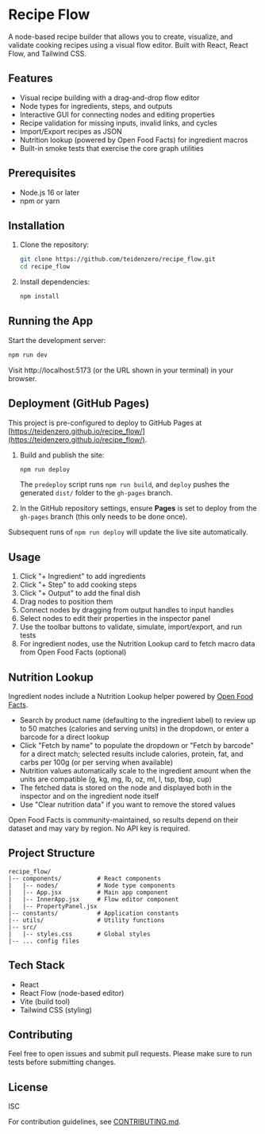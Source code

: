 # Recipe Flow

A node-based recipe builder that allows you to create, visualize, and validate cooking recipes using a visual flow editor. Built with React, React Flow, and Tailwind CSS.

## Features

- Visual recipe building with a drag-and-drop flow editor
- Node types for ingredients, steps, and outputs
- Interactive GUI for connecting nodes and editing properties
- Recipe validation for missing inputs, invalid links, and cycles
- Import/Export recipes as JSON
- Nutrition lookup (powered by Open Food Facts) for ingredient macros
- Built-in smoke tests that exercise the core graph utilities

## Prerequisites

- Node.js 16 or later
- npm or yarn

## Installation

1. Clone the repository:
   ```bash
   git clone https://github.com/teidenzero/recipe_flow.git
   cd recipe_flow
   ```

2. Install dependencies:
   ```bash
   npm install
   ```

## Running the App

Start the development server:
```bash
npm run dev
```

Visit http://localhost:5173 (or the URL shown in your terminal) in your browser.

## Deployment (GitHub Pages)

This project is pre-configured to deploy to GitHub Pages at [https://teidenzero.github.io/recipe_flow/](https://teidenzero.github.io/recipe_flow/).

1. Build and publish the site:
   ```bash
   npm run deploy
   ```
   The `predeploy` script runs `npm run build`, and `deploy` pushes the generated `dist/` folder to the `gh-pages` branch.

2. In the GitHub repository settings, ensure **Pages** is set to deploy from the `gh-pages` branch (this only needs to be done once).

Subsequent runs of `npm run deploy` will update the live site automatically.

## Usage

1. Click "+ Ingredient" to add ingredients
2. Click "+ Step" to add cooking steps
3. Click "+ Output" to add the final dish
4. Drag nodes to position them
5. Connect nodes by dragging from output handles to input handles
6. Select nodes to edit their properties in the inspector panel
7. Use the toolbar buttons to validate, simulate, import/export, and run tests
8. For ingredient nodes, use the Nutrition Lookup card to fetch macro data from Open Food Facts (optional)

## Nutrition Lookup

Ingredient nodes include a Nutrition Lookup helper powered by [Open Food Facts](https://world.openfoodfacts.org/).

- Search by product name (defaulting to the ingredient label) to review up to 50 matches (calories and serving units) in the dropdown, or enter a barcode for a direct lookup
- Click "Fetch by name" to populate the dropdown or "Fetch by barcode" for a direct match; selected results include calories, protein, fat, and carbs per 100g (or per serving when available)
- Nutrition values automatically scale to the ingredient amount when the units are compatible (g, kg, mg, lb, oz, ml, l, tsp, tbsp, cup)
- The fetched data is stored on the node and displayed both in the inspector and on the ingredient node itself
- Use "Clear nutrition data" if you want to remove the stored values

Open Food Facts is community-maintained, so results depend on their dataset and may vary by region. No API key is required.

## Project Structure

```
recipe_flow/
|-- components/          # React components
|   |-- nodes/           # Node type components
|   |-- App.jsx          # Main app component
|   |-- InnerApp.jsx     # Flow editor component
|   |-- PropertyPanel.jsx
|-- constants/           # Application constants
|-- utils/               # Utility functions
|-- src/
|   |-- styles.css       # Global styles
|-- ... config files
```

## Tech Stack

- React
- React Flow (node-based editor)
- Vite (build tool)
- Tailwind CSS (styling)

## Contributing

Feel free to open issues and submit pull requests. Please make sure to run tests before submitting changes.

## License

ISC

For contribution guidelines, see [CONTRIBUTING.md](./CONTRIBUTING.md).
